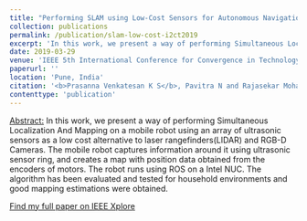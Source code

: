 ```yaml
---
title: "Performing SLAM using Low-Cost Sensors for Autonomous Navigation in household environments"
collection: publications
permalink: /publication/slam-low-cost-i2ct2019
excerpt: 'In this work, we present a way of performing Simultaneous Localization And Mapping on a mobile robot using an array of ultrasonic sensors as a low-cost alternative'
date: 2019-03-29
venue: 'IEEE 5th International Conference for Convergence in Technology (I2CT)'
paperurl: ''
location: 'Pune, India'
citation: '<b>Prasanna Venkatesan K S</b>, Pavitra N and Rajasekar Mohan, &quot;Performing SLAM using Low-Cost Sensors for Autonomous Navigation in household environments,&quot; <i>in Proc. 2019 IEEE 5th International Conference for Convergence in Technology (I2CT)</i>, Pune, India, 2019'
contenttype: 'publication'
---
```


<u>Abstract:</u> In this work, we present a way of performing Simultaneous Localization And Mapping on a mobile robot using an array of ultrasonic sensors as a low cost alternative to laser rangefinders(LIDAR) and RGB-D Cameras. The mobile robot captures information around it using ultrasonic sensor ring, and creates a map with position data obtained from the encoders of motors. The robot runs using ROS on a Intel NUC. The algorithm has been evaluated and tested for household environments and good mapping estimations were obtained.

[Find my full paper on IEEE Xplore](https://ieeexplore.ieee.org/abstract/document/9033697/)
